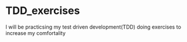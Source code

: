 # TDD_exercises

I will be practicsing my test driven development(TDD)
doing exercises to increase my comfortality 
